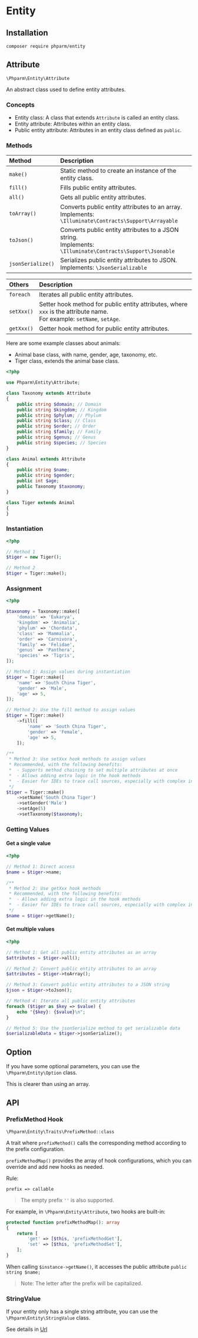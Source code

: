 
# Entity

## Installation

```bash
composer require phparm/entity
```

## Attribute

`\Phparm\Entity\Attribute`

An abstract class used to define entity attributes.

### Concepts

- Entity class: A class that extends `Attribute` is called an entity class.
- Entity attribute: Attributes within an entity class.
- Public entity attribute: Attributes in an entity class defined as `public`.

### Methods

| Method                | Description                                                                                  |
|:----------------------|:--------------------------------------------------------------------------------------------|
| `make()`              | Static method to create an instance of the entity class.                                    |
| `fill()`              | Fills public entity attributes.                                                             |
| `all()`               | Gets all public entity attributes.                                                          |
| `toArray()`           | Converts public entity attributes to an array.<br>Implements: `\Illuminate\Contracts\Support\Arrayable`     |
| `toJson()`            | Converts public entity attributes to a JSON string.<br>Implements: `\Illuminate\Contracts\Support\Jsonable` |
| `jsonSerialize()`     | Serializes public entity attributes to JSON.<br>Implements: `\JsonSerializable`                        |

| Others        | Description                                                 |
|:-------------|:------------------------------------------------------------|
| `foreach`    | Iterates all public entity attributes.                      |
| `setXxx()`   | Setter hook method for public entity attributes, where `xxx` is the attribute name.<br>For example: `setName`, `setAge`. |
| `getXxx()`   | Getter hook method for public entity attributes.             |

Here are some example classes about animals:

- Animal base class, with name, gender, age, taxonomy, etc.
- Tiger class, extends the animal base class.

```php
<?php

use Phparm\Entity\Attribute;

class Taxonomy extends Attribute
{
    public string $domain; // Domain
    public string $kingdom; // Kingdom
    public string $phylum; // Phylum
    public string $class; // Class
    public string $order; // Order
    public string $family; // Family
    public string $genus; // Genus
    public string $species; // Species
}

class Animal extends Attribute
{
    public string $name;
    public string $gender;
    public int $age;
    public Taxonomy $taxonomy;
}

class Tiger extends Animal
{
}
```

### Instantiation

```php
<?php

// Method 1
$tiger = new Tiger();

// Method 2
$tiger = Tiger::make();
```

### Assignment

```php
<?php

$taxonomy = Taxonomy::make([
    'domain' => 'Eukarya',
    'kingdom' => 'Animalia',
    'phylum' => 'Chordata',
    'class' => 'Mammalia',
    'order' => 'Carnivora',
    'family' => 'Felidae',
    'genus' => 'Panthera',
    'species' => 'Tigris',
]);

// Method 1: Assign values during instantiation
$tiger = Tiger::make([
    'name' => 'South China Tiger',
    'gender' => 'Male',
    'age' => 5,
]);

// Method 2: Use the fill method to assign values
$tiger = Tiger::make()
    ->fill([
        'name' => 'South China Tiger',
        'gender' => 'Female',
        'age' => 5,
    ]);

/**
 * Method 3: Use setXxx hook methods to assign values
 * Recommended, with the following benefits:
 *  - Supports method chaining to set multiple attributes at once
 *  - Allows adding extra logic in the hook methods
 *  - Easier for IDEs to trace call sources, especially with complex inheritance
 */
$tiger = Tiger::make()
    ->setName('South China Tiger')
    ->setGender('Male')
    ->setAge(5)
    ->setTaxonomy($taxonomy);
```

### Getting Values

#### Get a single value

```php
<?php

// Method 1: Direct access
$name = $tiger->name;

/**
 * Method 2: Use getXxx hook methods
 * Recommended, with the following benefits:
 *  - Allows adding extra logic in the hook methods
 *  - Easier for IDEs to trace call sources, especially with complex inheritance
 */
$name = $tiger->getName();
```

#### Get multiple values

```php
<?php

// Method 1: Get all public entity attributes as an array
$attributes = $tiger->all();

// Method 2: Convert public entity attributes to an array
$attributes = $tiger->toArray();

// Method 3: Convert public entity attributes to a JSON string
$json = $tiger->toJson();

// Method 4: Iterate all public entity attributes
foreach ($tiger as $key => $value) {
    echo "{$key}: {$value}\n";
}

// Method 5: Use the jsonSerialize method to get serializable data
$serializableData = $tiger->jsonSerialize();
```

## Option

If you have some optional parameters, you can use the `\Phparm\Entity\Option` class.

This is clearer than using an array.

## API

### PrefixMethod Hook

`\Phparm\Entity\Traits\PrefixMethod::class`

A trait where `prefixMethod()` calls the corresponding method according to the prefix configuration.

`prefixMethodMap()` provides the array of hook configurations, which you can override and add new hooks as needed.

Rule:

`prefix => callable`

> The empty prefix `''` is also supported.

For example, in `\Phparm\Entity\Attribute`, two hooks are built-in:

```php
protected function prefixMethodMap(): array
{
    return [
        'get' => [$this, 'prefixMethodGet'],
        'set' => [$this, 'prefixMethodSet'],
    ];
}
```

When calling `$instance->getName()`, it accesses the public attribute `public string $name;`

> Note: The letter after the prefix will be capitalized.

### StringValue

If your entity only has a single string attribute, you can use the `\Phparm\Entity\StringValue` class.

See details in [Url](./url.md)
